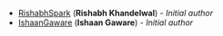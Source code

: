 <!-- Please use this format to add your contributions to this file -->
<!-- [SocialUsernameName](Profile-Url) (**Your Name**) - _Description of your contribution in a few words_ -->
- [RishabhSpark](https://github.com/RishabhSpark/) (**Rishabh Khandelwal**) - _Initial author_
- [IshaanGaware](https://github.com/IshaanGaware) (**Ishaan Gaware**) - _Initial author_
